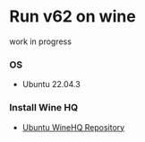 # Run v62 on wine
work in progress

### OS
- Ubuntu 22.04.3

### Install Wine HQ
- [Ubuntu WineHQ Repository](https://wiki.winehq.org/Ubuntu)
